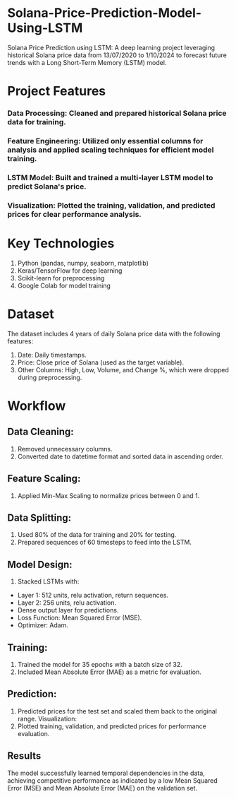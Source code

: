 # Solana-Price-Prediction-Model-Using-LSTM
Solana Price Prediction using LSTM: A deep learning project leveraging historical Solana price data from 13/07/2020 to 1/10/2024 to forecast future trends with a Long Short-Term Memory (LSTM) model.

# Project Features
### Data Processing: Cleaned and prepared historical Solana price data for training.
### Feature Engineering: Utilized only essential columns for analysis and applied scaling techniques for efficient model training.
### LSTM Model: Built and trained a multi-layer LSTM model to predict Solana's price.
### Visualization: Plotted the training, validation, and predicted prices for clear performance analysis.

# Key Technologies
1. Python (pandas, numpy, seaborn, matplotlib)
2. Keras/TensorFlow for deep learning
3. Scikit-learn for preprocessing
4. Google Colab for model training

# Dataset
The dataset includes 4 years of daily Solana price data with the following features:

1. Date: Daily timestamps.
2. Price: Close price of Solana (used as the target variable).
3. Other Columns: High, Low, Volume, and Change %, which were dropped during preprocessing.

# Workflow
## Data Cleaning:
1. Removed unnecessary columns.
2. Converted date to datetime format and sorted data in ascending order.
## Feature Scaling:
1. Applied Min-Max Scaling to normalize prices between 0 and 1.
## Data Splitting:
1. Used 80% of the data for training and 20% for testing.
2. Prepared sequences of 60 timesteps to feed into the LSTM.
## Model Design:
1. Stacked LSTMs with:
- Layer 1: 512 units, relu activation, return sequences.
- Layer 2: 256 units, relu activation.
- Dense output layer for predictions.
- Loss Function: Mean Squared Error (MSE).
- Optimizer: Adam.
## Training:
1. Trained the model for 35 epochs with a batch size of 32.
2. Included Mean Absolute Error (MAE) as a metric for evaluation.
## Prediction:
1. Predicted prices for the test set and scaled them back to the original range.
Visualization:
2. Plotted training, validation, and predicted prices for performance evaluation.
   
## Results
The model successfully learned temporal dependencies in the data, achieving competitive performance as indicated by a low Mean Squared Error (MSE) and Mean Absolute Error (MAE) on the validation set.
